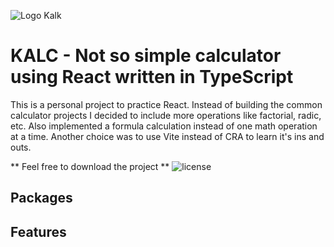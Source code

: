 ![Logo Kalk](/public/logo_kalc.svg.svg) 
# KALC - Not so simple calculator using React written in TypeScript
This is a personal project to practice React. Instead of building the common calculator projects I decided to include more operations like factorial, radic, etc. Also implemented a formula calculation instead of one math operation at a time.
Another choice was to use Vite instead of CRA to learn it's ins and outs.

** Feel free to download the project **
![license](https://img.shields.io/github/license/LFCavalcanti/kalc?color=green)

## Packages

## Features


